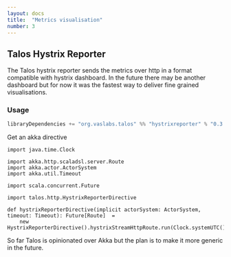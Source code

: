 ```yaml
---
layout: docs
title:  "Metrics visualisation"
number: 3
---
```


## Talos Hystrix Reporter

The Talos hystrix reporter sends the metrics over http in a format compatible with hystrix dashboard.
In the future there may be another dashboard but for now it was the fastest way to 
deliver fine grained visualisations.


### Usage

```scala
libraryDependencies += "org.vaslabs.talos" %% "hystrixreporter" % "0.3.0"
```

Get an akka directive

```tut:silent
import java.time.Clock

import akka.http.scaladsl.server.Route
import akka.actor.ActorSystem
import akka.util.Timeout

import scala.concurrent.Future

import talos.http.HystrixReporterDirective

def hystrixReporterDirective(implicit actorSystem: ActorSystem, timeout: Timeout): Future[Route]  = 
    new HystrixReporterDirective().hystrixStreamHttpRoute.run(Clock.systemUTC())
```

So far Talos is opinionated over Akka but the plan is to make it more generic in the future.
